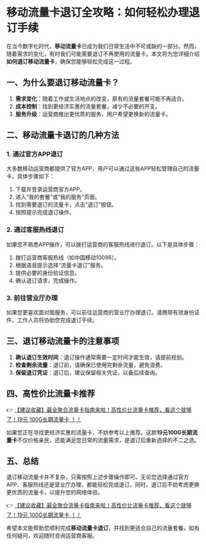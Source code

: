 # 移动流量卡退订全攻略：如何轻松办理退订手续

在当今数字化时代，**移动流量卡**已成为我们日常生活中不可或缺的一部分。然而，随着需求的变化，有时我们可能需要退订不再使用的流量卡。本文将为您详细介绍**如何退订移动流量卡**，确保您能够轻松完成这一过程。

## 一、为什么要退订移动流量卡？

1. **需求变化**：随着工作或生活地点的改变，原有的流量套餐可能不再适合。
2. **成本控制**：找到更经济实惠的流量套餐，减少不必要的开支。
3. **服务升级**：运营商推出更优质的服务，用户希望更换新的流量卡。

## 二、移动流量卡退订的几种方法

### 1. 通过官方APP退订

大多数移动运营商都提供了官方APP，用户可以通过这些APP轻松管理自己的流量卡。具体步骤如下：

1. 下载并登录运营商官方APP。
2. 进入“我的套餐”或“我的服务”页面。
3. 找到需要退订的流量卡，点击“退订”按钮。
4. 按照提示完成退订操作。

### 2. 通过客服热线退订

如果您不熟悉APP操作，可以拨打运营商的客服热线进行退订。以下是具体步骤：

1. 拨打运营商客服热线（如中国移动10086）。
2. 根据语音提示选择“流量卡退订”服务。
3. 提供必要的身份验证信息。
4. 确认退订请求，完成操作。

### 3. 前往营业厅办理

如果您更喜欢面对面服务，可以前往运营商的营业厅办理退订。请携带有效身份证件，工作人员将协助您完成退订手续。

## 三、退订移动流量卡的注意事项

1. **确认退订生效时间**：退订操作通常需要一定时间才能生效，请提前规划。
2. **检查剩余流量**：退订前，请确保已使用完剩余流量，避免浪费。
3. **保留退订凭证**：退订后，建议保留相关凭证，以备后续查询。

## 四、高性价比流量卡推荐

👉 [【建议收藏】最全聚合流量卡指南来啦！高性价比流量卡推荐，看这个就够了！19元 100G长期流量卡 ！！](https://bit.ly/Liuliangka)

如果您正在寻找更经济实惠的流量卡，不妨参考以上推荐。这款**19元100G长期流量卡**不仅价格亲民，还能满足您日常的流量需求，是退订后重新选择的不二之选。

## 五、总结

退订移动流量卡并不复杂，只需按照上述步骤操作即可。无论您选择通过官方APP、客服热线还是营业厅办理，都能轻松完成退订。同时，退订后不妨考虑更换更优质的流量卡，以提升您的网络体验。

👉 [【建议收藏】最全聚合流量卡指南来啦！高性价比流量卡推荐，看这个就够了！19元 100G长期流量卡 ！！](https://bit.ly/Liuliangka)

希望本文能帮助您顺利完成**移动流量卡退订**，并找到更适合自己的流量套餐。如有任何疑问，欢迎随时咨询运营商客服。